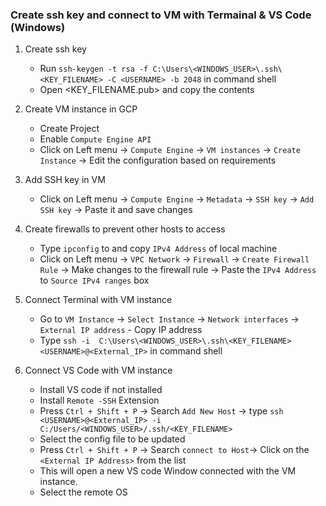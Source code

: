 ### Create ssh key and connect to VM with Termainal & VS Code (Windows)

1. Create ssh key
    - Run `ssh-keygen -t rsa -f C:\Users\<WINDOWS_USER>\.ssh\<KEY_FILENAME> -C <USERNAME> -b 2048` in command  shell    
    - Open <KEY_FILENAME.pub> and copy the contents

2. Create VM instance in GCP
    - Create Project
    - Enable `Compute Engine API`
    - Click on Left menu -> `Compute Engine` -> `VM instances` -> `Create Instance` -> Edit the configuration based on requirements 

3. Add SSH key in VM
    - Click on Left menu -> `Compute Engine` -> `Metadata` -> `SSH key` -> `Add SSH key` -> Paste it and save changes

4. Create firewalls to prevent other hosts to access
    - Type `ipconfig` to and copy `IPv4 Address` of local machine 
    - Click on Left menu -> `VPC Network` -> `Firewall` ->  `Create Firewall Rule` -> Make changes to the firewall rule -> Paste the `IPv4 Address` to `Source IPv4 ranges` box

5. Connect Terminal with VM instance
    - Go to `VM Instance` -> `Select Instance` -> `Network interfaces` -> `External IP address` - Copy IP address
    - Type `ssh -i  C:\Users\<WINDOWS_USER>\.ssh\<KEY_FILENAME> <USERNAME>@<External_IP>` in command shell

6. Connect VS Code with VM instance
    - Install VS code if not installed
    - Install `Remote -SSH` Extension
    - Press `Ctrl + Shift + P` -> Search `Add New Host` -> type `ssh <USERNAME>@<External_IP> -i  C:/Users/<WINDOWS_USER>/.ssh/<KEY_FILENAME>`
    - Select the config file to be updated
    - Press `Ctrl + Shift + P` -> Search `connect to Host`-> Click on the `<External IP Address>` from the list
    - This will open a new VS code Window connected with the VM instance.
    - Select the remote OS

